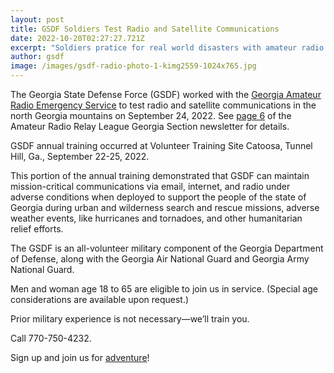 ```yaml
---
layout: post
title: GSDF Soldiers Test Radio and Satellite Communications
date: 2022-10-20T02:27:27.721Z
excerpt: "Soldiers pratice for real world disasters with amateur radio operators. "
author: gsdf
image: /images/gsdf-radio-photo-1-kimg2559-1024x765.jpg
---
```

The Georgia State Defense Force (GSDF) worked with the [Georgia Amateur Radio Emergency Service](https://www.gaares.org) to test radio and satellite communications in the north Georgia mountains on September 24, 2022. See [page 6](https://drive.google.com/file/d/1fP-kcoS7DfWq2PmXIXLePumaQqv2bcDu/view) of the Amateur Radio Relay League Georgia Section newsletter for details.

GSDF annual training occurred at Volunteer Training Site Catoosa, Tunnel Hill, Ga., September 22-25, 2022.

This portion of the annual training demonstrated that GSDF can maintain mission-critical communications via email, internet, and radio under adverse conditions when deployed to support the people of the state of Georgia during urban and wilderness search and rescue missions, adverse weather events, like hurricanes and tornadoes, and other humanitarian relief efforts.

The GSDF is an all-volunteer military component of the Georgia Department of Defense, along with the Georgia Air National Guard and Georgia Army National Guard.

Men and woman age 18 to 65 are eligible to join us in service. (Special age considerations are available upon request.)

Prior military experience is not necessary—we’ll train you.

Call 770-750-4232.

Sign up and join us for [adventure](/pages/join/)!